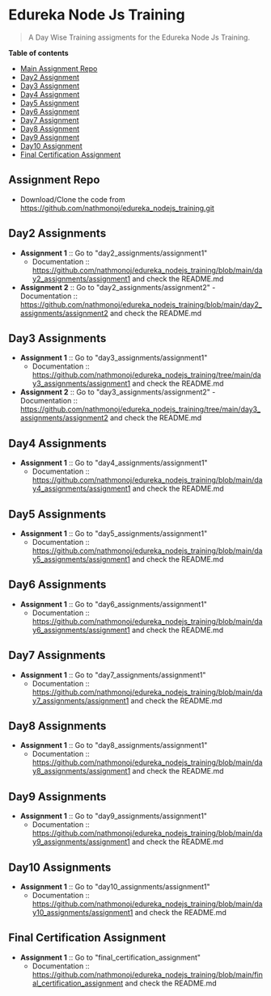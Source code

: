 # Edureka Node Js Training
> A Day Wise Training assigments for the Edureka Node Js Training.

__Table of contents__

  - [Main Assignment Repo](#main-assignment-repo)
  - [Day2 Assignment](#day2-assignments)
  - [Day3 Assignment](#day3-assignments)
  - [Day4 Assignment](#day4-assignments)
  - [Day5 Assignment](#day5-assignments)
  - [Day6 Assignment](#day6-assignments)
  - [Day7 Assignment](#day7-assignments)
  - [Day8 Assignment](#day8-assignments)
  - [Day9 Assignment](#day9-assignments)
  - [Day10 Assignment](#day10-assignments)
  - [Final Certification Assignment](#final-certification-assignment)

## Assignment Repo

 - Download/Clone the code from https://github.com/nathmonoj/edureka_nodejs_training.git

## Day2 Assignments

  - **Assignment 1** :: Go to "day2_assignments/assignment1"
    - Documentation :: https://github.com/nathmonoj/edureka_nodejs_training/blob/main/day2_assignments/assignment1 and check the README.md
  - **Assignment 2** :: Go to "day2_assignments/assignment2"
    -Documentation :: https://github.com/nathmonoj/edureka_nodejs_training/blob/main/day2_assignments/assignment2 and check the README.md

## Day3 Assignments

  - **Assignment 1** :: Go to "day3_assignments/assignment1"
    - Documentation :: https://github.com/nathmonoj/edureka_nodejs_training/tree/main/day3_assignments/assignment1 and check the README.md
  - **Assignment 2** :: Go to "day3_assignments/assignment2"
    -Documentation :: https://github.com/nathmonoj/edureka_nodejs_training/tree/main/day3_assignments/assignment2 and check the README.md

## Day4 Assignments

  - **Assignment 1** :: Go to "day4_assignments/assignment1"
    - Documentation :: https://github.com/nathmonoj/edureka_nodejs_training/blob/main/day4_assignments/assignment1 and check the README.md

## Day5 Assignments

  - **Assignment 1** :: Go to "day5_assignments/assignment1"
    - Documentation :: https://github.com/nathmonoj/edureka_nodejs_training/blob/main/day5_assignments/assignment1 and check the README.md

## Day6 Assignments

  - **Assignment 1** :: Go to "day6_assignments/assignment1"
    - Documentation :: https://github.com/nathmonoj/edureka_nodejs_training/blob/main/day6_assignments/assignment1 and check the README.md

## Day7 Assignments

  - **Assignment 1** :: Go to "day7_assignments/assignment1"
    - Documentation :: https://github.com/nathmonoj/edureka_nodejs_training/blob/main/day7_assignments/assignment1 and check the README.md

## Day8 Assignments

  - **Assignment 1** :: Go to "day8_assignments/assignment1"
    - Documentation :: https://github.com/nathmonoj/edureka_nodejs_training/blob/main/day8_assignments/assignment1 and check the README.md


## Day9 Assignments

  - **Assignment 1** :: Go to "day9_assignments/assignment1"
    - Documentation :: https://github.com/nathmonoj/edureka_nodejs_training/blob/main/day9_assignments/assignment1 and check the README.md


## Day10 Assignments

  - **Assignment 1** :: Go to "day10_assignments/assignment1"
    - Documentation :: https://github.com/nathmonoj/edureka_nodejs_training/blob/main/day10_assignments/assignment1 and check the README.md


## Final Certification Assignment

  - **Assignment 1** :: Go to "final_certification_assignment"
    - Documentation :: https://github.com/nathmonoj/edureka_nodejs_training/blob/main/final_certification_assignment and check the README.md
